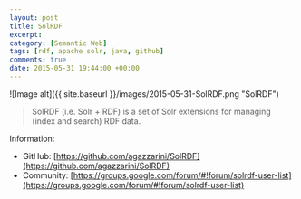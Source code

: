 ```yaml
---
layout: post
title: SolRDF
excerpt:
category: [Semantic Web]
tags: [rdf, apache solr, java, github]
comments: true
date: 2015-05-31 19:44:00 +00:00
---
```


![Image alt]({{ site.baseurl }}/images/2015-05-31-SolRDF.png "SolRDF")

>SolRDF (i.e. Solr + RDF) is a set of Solr extensions for managing (index and search) RDF data.

<!-- more -->

Information:

- GitHub: [https://github.com/agazzarini/SolRDF](https://github.com/agazzarini/SolRDF)
- Community: [https://groups.google.com/forum/#!forum/solrdf-user-list](https://groups.google.com/forum/#!forum/solrdf-user-list)
